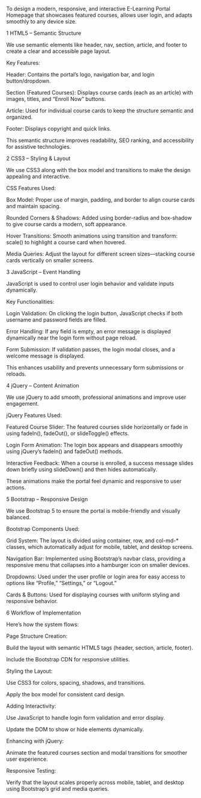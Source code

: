 To design a modern, responsive, and interactive E-Learning Portal Homepage that showcases featured courses, allows user login, and adapts smoothly to any device size.

1️ HTML5 – Semantic Structure

We use semantic elements like header, nav, section, article, and footer to create a clear and accessible page layout.

Key Features:

Header: Contains the portal’s logo, navigation bar, and login button/dropdown.

Section (Featured Courses): Displays course cards (each as an article) with images, titles, and “Enroll Now” buttons.

Article: Used for individual course cards to keep the structure semantic and organized.

Footer: Displays copyright and quick links.

This semantic structure improves readability, SEO ranking, and accessibility for assistive technologies.

2️ CSS3 – Styling & Layout

We use CSS3 along with the box model and transitions to make the design appealing and interactive.

CSS Features Used:

Box Model: Proper use of margin, padding, and border to align course cards and maintain spacing.

Rounded Corners & Shadows: Added using border-radius and box-shadow to give course cards a modern, soft appearance.

Hover Transitions: Smooth animations using transition and transform: scale() to highlight a course card when hovered.

Media Queries: Adjust the layout for different screen sizes—stacking course cards vertically on smaller screens.

3️ JavaScript – Event Handling

JavaScript is used to control user login behavior and validate inputs dynamically.

Key Functionalities:

Login Validation: On clicking the login button, JavaScript checks if both username and password fields are filled.

Error Handling: If any field is empty, an error message is displayed dynamically near the login form without page reload.

Form Submission: If validation passes, the login modal closes, and a welcome message is displayed.

This enhances usability and prevents unnecessary form submissions or reloads.

4️ jQuery – Content Animation

We use jQuery to add smooth, professional animations and improve user engagement.

jQuery Features Used:

Featured Course Slider: The featured courses slide horizontally or fade in using fadeIn(), fadeOut(), or slideToggle() effects.

Login Form Animation: The login box appears and disappears smoothly using jQuery’s fadeIn() and fadeOut() methods.

Interactive Feedback: When a course is enrolled, a success message slides down briefly using slideDown() and then hides automatically.

These animations make the portal feel dynamic and responsive to user actions.

5️ Bootstrap – Responsive Design

We use Bootstrap 5 to ensure the portal is mobile-friendly and visually balanced.

Bootstrap Components Used:

Grid System: The layout is divided using container, row, and col-md-* classes, which automatically adjust for mobile, tablet, and desktop screens.

Navigation Bar: Implemented using Bootstrap’s navbar class, providing a responsive menu that collapses into a hamburger icon on smaller devices.

Dropdowns: Used under the user profile or login area for easy access to options like “Profile,” “Settings,” or “Logout.”

Cards & Buttons: Used for displaying courses with uniform styling and responsive behavior.

6️ Workflow of Implementation

Here’s how the system flows:

Page Structure Creation:

Build the layout with semantic HTML5 tags (header, section, article, footer).

Include the Bootstrap CDN for responsive utilities.

Styling the Layout:

Use CSS3 for colors, spacing, shadows, and transitions.

Apply the box model for consistent card design.

Adding Interactivity:

Use JavaScript to handle login form validation and error display.

Update the DOM to show or hide elements dynamically.

Enhancing with jQuery:

Animate the featured courses section and modal transitions for smoother user experience.

Responsive Testing:

Verify that the layout scales properly across mobile, tablet, and desktop using Bootstrap’s grid and media queries.
